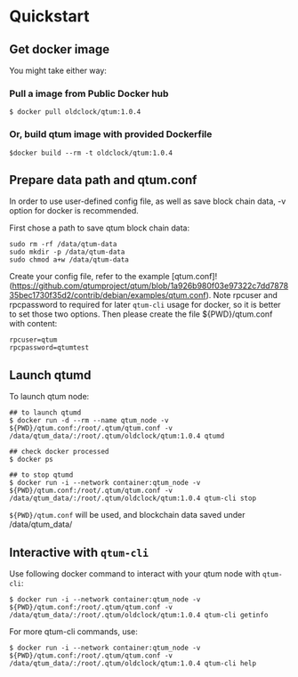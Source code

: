 # Quickstart

## Get docker image

You might take either way:

### Pull a image from Public Docker hub

```
$ docker pull oldclock/qtum:1.0.4
```

### Or, build qtum image with provided Dockerfile

```
$docker build --rm -t oldclock/qtum:1.0.4
```

## Prepare data path and qtum.conf

In order to use user-defined config file, as well as save block chain data, -v option for docker is recommended.

First chose a path to save qtum block chain data:

```
sudo rm -rf /data/qtum-data
sudo mkdir -p /data/qtum-data
sudo chmod a+w /data/qtum-data
```

Create your config file, refer to the example [qtum.conf]!(https://github.com/qtumproject/qtum/blob/1a926b980f03e97322c7dd787835bec1730f35d2/contrib/debian/examples/qtum.conf). Note rpcuser and rpcpassword to required for later `qtum-cli` usage for docker, so it is better to set those two options. Then please create the file ${PWD}/qtum.conf with content:

```
rpcuser=qtum
rpcpassword=qtumtest
```
## Launch qtumd

To launch qtum node:

```
## to launch qtumd
$ docker run -d --rm --name qtum_node -v ${PWD}/qtum.conf:/root/.qtum/qtum.conf -v /data/qtum_data/:/root/.qtum/oldclock/qtum:1.0.4 qtumd

## check docker processed
$ docker ps

## to stop qtumd
$ docker run -i --network container:qtum_node -v ${PWD}/qtum.conf:/root/.qtum/qtum.conf -v /data/qtum_data/:/root/.qtum/oldclock/qtum:1.0.4 qtum-cli stop
```

`${PWD}/qtum.conf` will be used, and blockchain data saved under /data/qtum_data/

## Interactive with `qtum-cli`

Use following docker command to interact with your qtum node with `qtum-cli`:

```
$ docker run -i --network container:qtum_node -v ${PWD}/qtum.conf:/root/.qtum/qtum.conf -v /data/qtum_data/:/root/.qtum/oldclock/qtum:1.0.4 qtum-cli getinfo
```

For more qtum-cli commands, use:

```
$ docker run -i --network container:qtum_node -v ${PWD}/qtum.conf:/root/.qtum/qtum.conf -v /data/qtum_data/:/root/.qtum/oldclock/qtum:1.0.4 qtum-cli help
```


